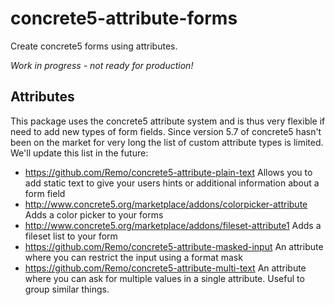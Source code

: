 # concrete5-attribute-forms

Create concrete5 forms using attributes.

_Work in progress - not ready for production!_

## Attributes

This package uses the concrete5 attribute system and is thus very flexible if need to add new types of form fields.
Since version 5.7 of concrete5 hasn't been on the market for very long the list of custom attribute types is limited. We'll update this list in the future:

* https://github.com/Remo/concrete5-attribute-plain-text Allows you to add static text to give your users hints or additional information about a form field
* http://www.concrete5.org/marketplace/addons/colorpicker-attribute Adds a color picker to your forms
* http://www.concrete5.org/marketplace/addons/fileset-attribute1 Adds a fileset list to your form
* https://github.com/Remo/concrete5-attribute-masked-input An attribute where you can restrict the input using a format mask
* https://github.com/Remo/concrete5-attribute-multi-text An attribute where you can ask for multiple values in a single attribute. Useful to group similar things.
